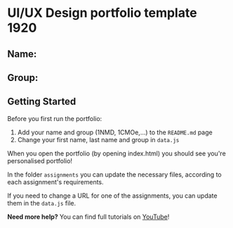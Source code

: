 # UI/UX Design portfolio template 1920

## Name:

## Group:

## Getting Started

Before you first run the portfolio:
1. Add your name and group (1NMD, 1CMOe,...) to the `README.md` page
2. Change your first name, last name and group in `data.js`

When you open the portfolio (by opening index.html) you should see you're personalised portfolio!

In the folder `assignments` you can update the necessary files, according to each assignment's requirements.

If you need to change a URL for one of the assignments, you can update them in the `data.js` file.

**Need more help?** You can find full tutorials on [YouTube](https://www.youtube.com/playlist?list=PLEANi5V6VM1eta6CQlMSUOP5849hQwU2I)!
